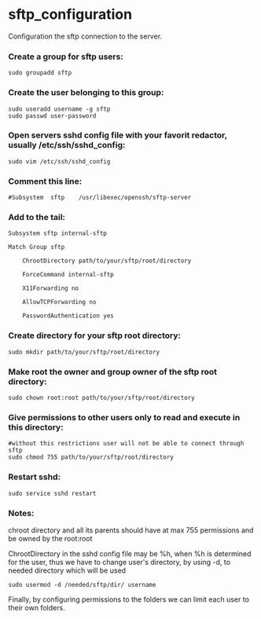 # sftp_configuration
Configuration the sftp connection to the server.

### Create a group for sftp users:
	sudo groupadd sftp

### Create the user belonging to this group:
	sudo useradd username -g sftp
	sudo passwd user-password

### Open servers sshd config file with your favorit redactor, usually /etc/ssh/sshd_config:
	sudo vim /etc/ssh/sshd_config

### Comment this line:
	#Subsystem	sftp	/usr/libexec/openssh/sftp-server

### Add to the tail:
	Subsystem sftp internal-sftp

	Match Group sftp

		ChrootDirectory path/to/your/sftp/root/directory
	
		ForceCommand internal-sftp
	
		X11Forwarding no
	
		AllowTCPForwarding no
	
		PasswordAuthentication yes
 
### Create directory for your sftp root directory:
	sudo mkdir path/to/your/sftp/root/directory

### Make root the owner and group owner of the sftp root directory:
	sudo chown root:root path/to/your/sftp/root/directory

### Give permissions to other users only to read and execute in this directory:
	#without this restrictions user will not be able to connect through sftp
	sudo chmod 755 path/to/your/sftp/root/directory

### Restart sshd:
	sudo service sshd restart

### Notes:
chroot directory and all its parents should have at max 755 permissions and be owned by the root:root

ChrootDirectory in the sshd config file may be %h, when %h is determined for the user,
thus we have to change user's directory, by using -d, to needed directory which will be used

	sudo usermod -d /needed/sftp/dir/ username

Finally, by configuring permissions to the folders we can limit each user to their own folders.
